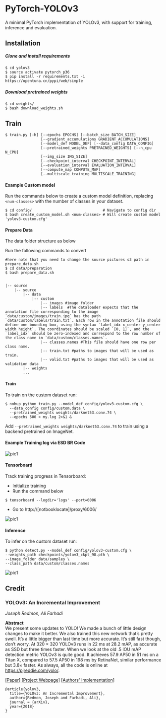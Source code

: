 # PyTorch-YOLOv3
A minimal PyTorch implementation of YOLOv3, with support for training, inference and evaluation.

## Installation
##### Clone and install requirements
    $ cd yolov3
    $ source activate pytorch_p36
    $ pip install -r requirements.txt -i https://opentuna.cn/pypi/web/simple

##### Download pretrained weights
    $ cd weights/
    $ bash download_weights.sh

## Train
```
$ train.py [-h] [--epochs EPOCHS] [--batch_size BATCH_SIZE]
                [--gradient_accumulations GRADIENT_ACCUMULATIONS]
                [--model_def MODEL_DEF] [--data_config DATA_CONFIG]
                [--pretrained_weights PRETRAINED_WEIGHTS] [--n_cpu N_CPU]
                [--img_size IMG_SIZE]
                [--checkpoint_interval CHECKPOINT_INTERVAL]
                [--evaluation_interval EVALUATION_INTERVAL]
                [--compute_map COMPUTE_MAP]
                [--multiscale_training MULTISCALE_TRAINING]
```

#### Example Custom model

Run the commands below to create a custom model definition, replacing `<num-classes>` with the number of classes in your dataset.

```
$ cd config/                                # Navigate to config dir
$ bash create_custom_model.sh <num-classes> # Will create custom model 'yolov3-custom.cfg'
```

#### Prepare Data

The data folder structure as below

Run the following commands to convert 
```
#here note that you need to change the source pictures s3 path in prepare_data.sh
$ cd data/preparation                                 
$ bash prepare_data.sh
```

```shell script

|-- source
    |-- source
        |-- data
            |-- custom
                |-- images #image folder
                |-- labels  #The dataloader expects that the annotation file corresponding to the image `data/custom/images/train.jpg` has the path `data/custom/labels/train.txt`. Each row in the annotation file should define one bounding box, using the syntax `label_idx x_center y_center width height`. The coordinates should be scaled `[0, 1]`, and the `label_idx` should be zero-indexed and correspond to the row number of the class name in `data/custom/classes.names`.
                |-- classes.names #This file should have one row per class name.
                |-- train.txt #paths to images that will be used as train.
                |-- valid.txt #paths to images that will be used as validation data
        |-- weights
        ...
```

#### Train
To train on the custom dataset run:

```
$ nohup python train.py --model_def config/yolov3-custom.cfg \
  --data_config config/custom.data \
  --pretrained_weights weights/darknet53.conv.74 \
  --epochs 500 > my.log 2>&1 &
```

Add `--pretrained_weights weights/darknet53.conv.74` to train using a backend pretrained on ImageNet.


#### Example Training log via ESD BR Code

![pic1](./document/epochloss.png)

#### Tensorboard
Track training progress in Tensorboard:
* Initialize training
* Run the command below

```
$ tensorboard --logdir='logs' --port=6006
```

* Go to http://[notbooklocate]/proxy/6006/

![pic1](./document/loss.png)

#### Inference
To infer on the custom dataset run:

```
$ python detect.py --model_def config/yolov3-custom.cfg \
--weights_path checkpoints/yolov3_ckpt_98.pth \
--image_folder data/samples \
--class_path data/custom/classes.names
```
![pic1](./document/res.png)

## Credit

### YOLOv3: An Incremental Improvement
_Joseph Redmon, Ali Farhadi_ <br>

**Abstract** <br>
We present some updates to YOLO! We made a bunch
of little design changes to make it better. We also trained
this new network that’s pretty swell. It’s a little bigger than
last time but more accurate. It’s still fast though, don’t
worry. At 320 × 320 YOLOv3 runs in 22 ms at 28.2 mAP,
as accurate as SSD but three times faster. When we look
at the old .5 IOU mAP detection metric YOLOv3 is quite
good. It achieves 57.9 AP50 in 51 ms on a Titan X, compared
to 57.5 AP50 in 198 ms by RetinaNet, similar performance
but 3.8× faster. As always, all the code is online at
https://pjreddie.com/yolo/.

[[Paper]](https://pjreddie.com/media/files/papers/YOLOv3.pdf) [[Project Webpage]](https://pjreddie.com/darknet/yolo/) [[Authors' Implementation]](https://github.com/pjreddie/darknet)

```
@article{yolov3,
  title={YOLOv3: An Incremental Improvement},
  author={Redmon, Joseph and Farhadi, Ali},
  journal = {arXiv},
  year={2018}
}
```
